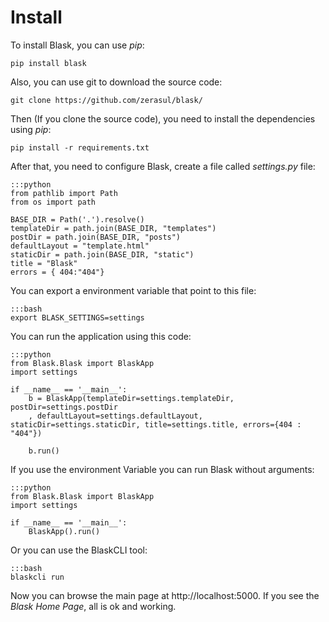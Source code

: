 # Install

To install Blask, you can use _pip_:

```pip install blask```

Also, you can use git to download the source code:

```git clone https://github.com/zerasul/blask/```

Then (If you clone the source code), you need to install the dependencies using _pip_:

```pip install -r requirements.txt```

After that, you need to configure Blask, create a file called _settings.py_ file:

    :::python
    from pathlib import Path
    from os import path
    
    BASE_DIR = Path('.').resolve()
    templateDir = path.join(BASE_DIR, "templates")
    postDir = path.join(BASE_DIR, "posts")
    defaultLayout = "template.html"
    staticDir = path.join(BASE_DIR, "static")
    title = "Blask"
    errors = { 404:"404"}

You can export a environment variable that point to this file:

    :::bash
    export BLASK_SETTINGS=settings

You can run the application using this code:

    :::python
    from Blask.Blask import BlaskApp
    import settings

    if __name__ == '__main__':
        b = BlaskApp(templateDir=settings.templateDir, postDir=settings.postDir
        , defaultLayout=settings.defaultLayout, staticDir=settings.staticDir, title=settings.title, errors={404 : "404"})
        
        b.run()
If you use the environment Variable you can run Blask without arguments:

    :::python
    from Blask.Blask import BlaskApp
    import settings

    if __name__ == '__main__':
        BlaskApp().run()

Or you can use the BlaskCLI tool:

    :::bash
    blaskcli run

Now you can browse the main page at http://localhost:5000. If you see the *Blask Home Page*, all is ok and working.
